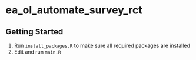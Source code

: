 # ea_ol_automate_survey_rct

## Getting Started

1. Run `install_packages.R` to make sure all required packages are installed
2. Edit and run `main.R`
